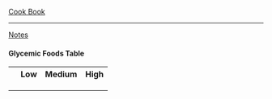 [Cook Book](https://github.com/vmsmith/CookBook/blob/master/README.md)  

-----  

[Notes](https://github.com/vmsmith/CookBook/blob/master/notes.md)  

#### Glycemic Foods Table   

<table>
  <tr><th></th><th>Low</th><th>Medium</th><th>High</th></tr>
  <tr><td></td><td></td><td></td><td></td></tr>
  <tr><td></td><td></td><td></td><td></td></tr>
  <tr><td></td><td></td><td></td><td></td></tr>
</table>

